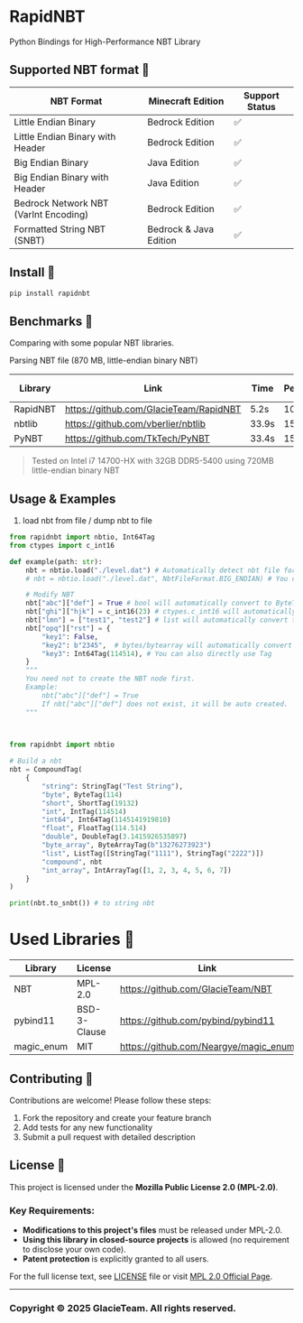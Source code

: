 # RapidNBT
Python Bindings for High-Performance NBT Library

## Supported NBT format 📖

| NBT Format                            | Minecraft Edition      | Support Status     |
| ------------------------------------- | ---------------------- | ------------------ |
| Little Endian Binary                  | Bedrock Edition        | :white_check_mark: |
| Little Endian Binary with Header      | Bedrock Edition        | :white_check_mark: |
| Big Endian Binary                     | Java Edition           | :white_check_mark: |
| Big Endian Binary with Header         | Java Edition           | :white_check_mark: |
| Bedrock Network NBT (VarInt Encoding) | Bedrock Edition        | :white_check_mark: |
| Formatted String NBT (SNBT)           | Bedrock & Java Edition | :white_check_mark: |

## Install 🔧
```bash
pip install rapidnbt
```

## Benchmarks 🚀
Comparing with some popular NBT libraries.  

Parsing NBT file (870 MB, little-endian binary NBT)

| Library          | Link                                      | Time         | Performance    | Memory Usage |
| ---------------- | ------------------------------------------| ------------ | -------------- | ------------ |
| RapidNBT         | <https://github.com/GlacieTeam/RapidNBT>  | 5.2s         | 100%           | 4800MB       |
| nbtlib           | <https://github.com/vberlier/nbtlib>      | 33.9s        | 15.3%          | 6500MB       |
| PyNBT            | <https://github.com/TkTech/PyNBT>         | 33.4s        | 15.6%          | 8900MB       |

> Tested on Intel i7 14700-HX with 32GB DDR5-5400 using 720MB little-endian binary NBT

## Usage & Examples
1. load nbt from file / dump nbt to file
```Python
from rapidnbt import nbtio, Int64Tag
from ctypes import c_int16

def example(path: str):
    nbt = nbtio.load("./level.dat") # Automatically detect nbt file format and decompress (if compressed)
    # nbt = nbtio.load("./level.dat", NbtFileFormat.BIG_ENDIAN) # You can also specify the file format

    # Modify NBT
    nbt["abc"]["def"] = True # bool will automatically convert to ByteTag(1)
    nbt["ghi"]["hjk"] = c_int16(23) # ctypes.c_int16 will automatically convert to ShortTag(23)
    nbt["lmn"] = ["test1", "test2"] # list will automatically convert to ListTag([StringTag("test1"), StringTag("test2")])
    nbt["opq"]["rst"] = {
        "key1": False,
        "key2": b"2345",  # bytes/bytearray will automatically convert to ByteArrayTag
        "key3": Int64Tag(114514), # You can also directly use Tag
    }
    """
    You need not to create the NBT node first.
    Example:
        nbt["abc"]["def"] = True
        If nbt["abc"]["def"] does not exist, it will be auto created.
    """ 

    
```

```Python
from rapidnbt import nbtio

# Build a nbt
nbt = CompoundTag(
    {
        "string": StringTag("Test String"),
        "byte", ByteTag(114)
        "short", ShortTag(19132)
        "int", IntTag(114514)
        "int64", Int64Tag(1145141919810)
        "float", FloatTag(114.514)
        "double", DoubleTag(3.1415926535897)
        "byte_array", ByteArrayTag(b"13276273923")
        "list", ListTag([StringTag("1111"), StringTag("2222")])
        "compound", nbt
        "int_array", IntArrayTag([1, 2, 3, 4, 5, 6, 7])
    }
)

print(nbt.to_snbt()) # to string nbt
```

# Used Libraries 📖
| Library          | License      | Link                                         |
| ---------------- | ------------ | -------------------------------------------- |
| NBT              | MPL-2.0      | <https://github.com/GlacieTeam/NBT>          |
| pybind11         | BSD-3-Clause | <https://github.com/pybind/pybind11>         |
| magic_enum       | MIT          | <https://github.com/Neargye/magic_enum>      |

## Contributing 🤝
Contributions are welcome! Please follow these steps:

1. Fork the repository and create your feature branch
2. Add tests for any new functionality
3. Submit a pull request with detailed description


## License 📄
This project is licensed under the **Mozilla Public License 2.0 (MPL-2.0)**.  

### Key Requirements:
- **Modifications to this project's files** must be released under MPL-2.0.  
- **Using this library in closed-source projects** is allowed (no requirement to disclose your own code).  
- **Patent protection** is explicitly granted to all users.  

For the full license text, see [LICENSE](LICENSE) file or visit [MPL 2.0 Official Page](https://www.mozilla.org/en-US/MPL/2.0/).  

---


### Copyright © 2025 GlacieTeam. All rights reserved.